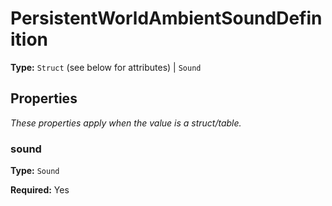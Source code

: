 # PersistentWorldAmbientSoundDefinition

**Type:** `Struct` (see below for attributes) | `Sound`

## Properties

*These properties apply when the value is a struct/table.*

### sound

**Type:** `Sound`

**Required:** Yes

